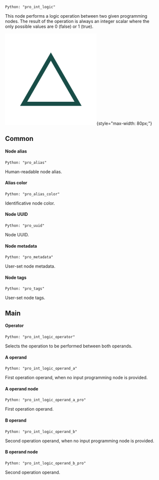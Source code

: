 `Python: "pro_int_logic"`

This node performs a logic operation between two given programming nodes. The result of the operation is always an integer scalar where the only possible values are 0 (false) or 1 (true).

![Icon](pro_int_logic_swatch.png "Icon"){style="max-width: 80px;"}

## Common

#### Node alias
`Python: "pro_alias"`

Human-readable node alias.

#### Alias color
`Python: "pro_alias_color"`

Identificative node color.

#### Node UUID
`Python: "pro_uuid"`

Node UUID.

#### Node metadata
`Python: "pro_metadata"`

User-set node metadata.

#### Node tags
`Python: "pro_tags"`

User-set node tags.

## Main

#### Operator
`Python: "pro_int_logic_operator"`

Selects the operation to be performed between both operands.

#### A operand
`Python: "pro_int_logic_operand_a"`

First operation operand, when no input programming node is provided.

#### A operand node
`Python: "pro_int_logic_operand_a_pro"`

First operation operand.

#### B operand
`Python: "pro_int_logic_operand_b"`

Second operation operand, when no input programming node is provided.

#### B operand node
`Python: "pro_int_logic_operand_b_pro"`

Second operation operand.

